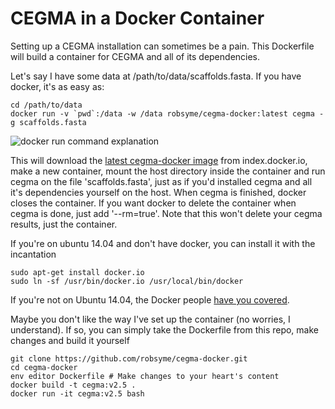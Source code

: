 CEGMA in a Docker Container
===========================

Setting up a CEGMA installation can sometimes be a pain. This Dockerfile will build a container for CEGMA and all of its dependencies.

Let's say I have some data at /path/to/data/scaffolds.fasta. If you have docker, it's as easy as:

    cd /path/to/data
    docker run -v `pwd`:/data -w /data robsyme/cegma-docker:latest cegma -g scaffolds.fasta

![docker run command explanation](http://i.imgur.com/yZRmsmD.png)

This will download the [latest cegma-docker image](https://index.docker.io/u/robsyme/cegma-docker/) from index.docker.io, make a new container, mount the host directory inside the container and run cegma on the file 'scaffolds.fasta', just as if you'd installed cegma and all it's dependencies yourself on the host. When cegma is finished, docker closes the container. If you want docker to delete the container when cegma is done, just add '--rm=true'. Note that this won't delete your cegma results, just the container.

If you're on ubuntu 14.04 and don't have docker, you can install it with the incantation

    sudo apt-get install docker.io
    sudo ln -sf /usr/bin/docker.io /usr/local/bin/docker

If you're not on Ubuntu 14.04, the Docker people [have you covered](https://www.docker.io/gettingstarted/#h_installation).

Maybe you don't like the way I've set up the container (no worries, I understand). If so, you can simply take the Dockerfile from this repo, make changes and build it yourself

    git clone https://github.com/robsyme/cegma-docker.git
    cd cegma-docker
    env editor Dockerfile # Make changes to your heart's content
    docker build -t cegma:v2.5 .
    docker run -it cegma:v2.5 bash


